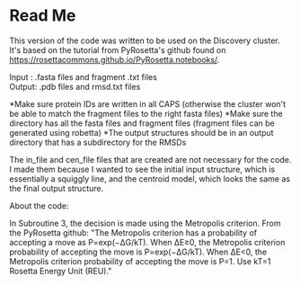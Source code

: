 # Read Me

This version of the code was written to be used on the Discovery cluster. It's based on the tutorial from PyRosetta's github found on https://rosettacommons.github.io/PyRosetta.notebooks/.

Input : .fasta files and fragment .txt files  
Output: .pdb files and rmsd.txt files

*Make sure protein IDs are written in all CAPS (otherwise the cluster won't be able to match the fragment files to the right fasta files) 
  *Make sure the directory has all the fasta files and fragment files (fragment files can be generated using robetta) 
  *The output structures should be in an output directory that has a subdirectory for the RMSDs



The in_file and cen_file files that are created are not necessary for the code. I made them because I wanted to see the initial input structure, which is essentially a squiggly line, and the centroid model, which looks the same as the final output structure. 



About the code:

In Subroutine 3, the decision is made using the Metropolis criterion. From the PyRosetta github: 
  "The Metropolis criterion has a probability of accepting a move as P=exp(−ΔG/kT). When ΔE≥0, the Metropolis criterion probability of accepting the move is P=exp(−ΔG/kT). When ΔE<0, the Metropolis criterion probability of accepting the move is P=1. Use kT=1 Rosetta Energy Unit (REU)."
